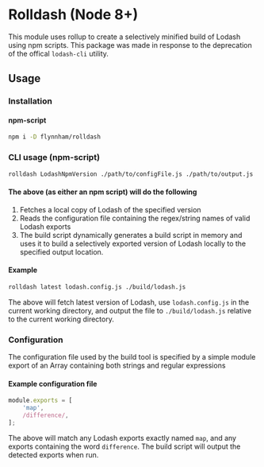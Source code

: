 # Rolldash (Node 8+)

This module uses rollup to create a selectively minified build of Lodash using npm
scripts. This package was made in response to the deprecation of the offical
`lodash-cli` utility.

## Usage

### Installation

#### npm-script
```bash
npm i -D flynnham/rolldash
```

### CLI usage (npm-script)

```bash
rolldash LodashNpmVersion ./path/to/configFile.js ./path/to/output.js
```

#### The above (as either an npm script) will do the following

1. Fetches a local copy of Lodash of the specified version
2. Reads the configuration file containing the regex/string names of valid Lodash
exports
3. The build script dynamically generates a build script in memory and uses it to
build a selectively exported version of Lodash locally to the specified output location.


#### Example
```bash
rolldash latest lodash.config.js ./build/lodash.js
```
The above will fetch latest version of Lodash, use `lodash.config.js` in the current
working directory, and output the file to `./build/lodash.js` relative to the current
working directory.

### Configuration
The configuration file used by the build tool is specified
by a simple module export of an Array containing both strings and regular expressions

#### Example configuration file

```javascript
module.exports = [
	'map',
	/difference/,
];
```

The above will match any Lodash exports exactly named `map`, and any exports containing the word `difference`. The build script will output the detected exports when run.
